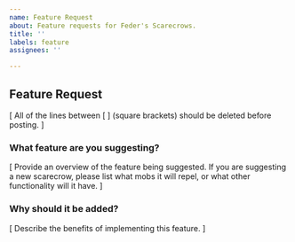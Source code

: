```yaml
---
name: Feature Request
about: Feature requests for Feder's Scarecrows.
title: ''
labels: feature
assignees: ''

---
```


## Feature Request

[ All of the lines between [ ] (square brackets) should be deleted before posting. ]

### What feature are you suggesting?

[ Provide an overview of the feature being suggested. If you are suggesting a new scarecrow, please list what mobs it will repel, or what other functionality will it have. ]

### Why should it be added?

[ Describe the benefits of implementing this feature. ]